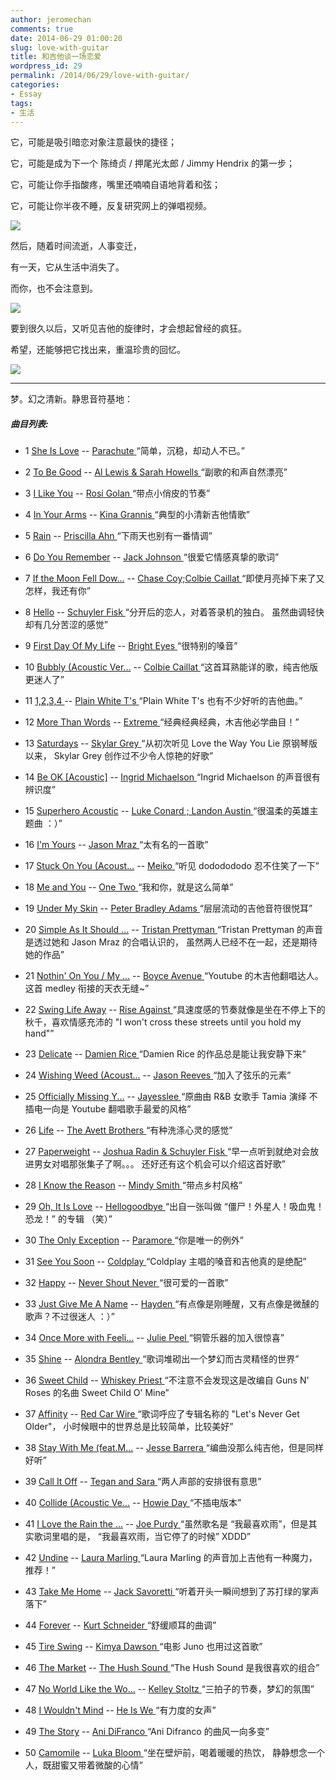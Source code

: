 ```yaml
---
author: jeromechan
comments: true
date: 2014-06-29 01:00:20
slug: love-with-guitar
title: 和吉他谈一场恋爱
wordpress_id: 29
permalink: /2014/06/29/love-with-guitar/
categories:
- Essay
tags:
- 生活
---
```


它，可能是吸引暗恋对象注意最快的捷径；


它，可能是成为下一个 陈绮贞 / 押尾光太郎 / Jimmy Hendrix 的第一步；

它，可能让你手指酸疼，嘴里还喃喃自语地背着和弦；

它，可能让你半夜不睡，反复研究网上的弹唱视频。

[![](/images/2014-06-29-love-with-guitar/1382592783_g8gT.jpg)](/images/2014-06-29-love-with-guitar/1382592783_g8gT.jpg)

然后，随着时间流逝，人事变迁，

有一天，它从生活中消失了。

而你，也不会注意到。

[![](/images/2014-06-29-love-with-guitar/1382592809_EWKb.jpg)](/images/2014-06-29-love-with-guitar/1382592809_EWKb.jpg)

要到很久以后，又听见吉他的旋律时，才会想起曾经的疯狂。

希望，还能够把它找出来，重温珍贵的回忆。

[![](/images/2014-06-29-love-with-guitar/1382592827_URH4.jpg)](/images/2014-06-29-love-with-guitar/1382592827_URH4.jpg)

-------------------------------------------------------------

梦。幻之清新。静思音符基地：



##### 曲目列表:





	
  * 1 [She Is Love](http://www.xiami.com/song/3669608) -- [Parachute ](http://www.xiami.com/artist/60704)“简单，沉稳，却动人不已。”

	
  * 2 [To Be Good](http://www.xiami.com/song/1771143590) -- [Al Lewis & Sarah Howells ](http://www.xiami.com/artist/67936)“副歌的和声自然漂亮”

	
  * 3 [I Like You](http://www.xiami.com/song/1770480663) -- [Rosi Golan ](http://www.xiami.com/artist/63167)“带点小俏皮的节奏”

	
  * 4 [In Your Arms](http://www.xiami.com/song/1769386135) -- [Kina Grannis ](http://www.xiami.com/artist/49268)“典型的小清新吉他情歌”

	
  * 5 [Rain](http://www.xiami.com/song/3623582) -- [Priscilla Ahn ](http://www.xiami.com/artist/23845)“下雨天也别有一番情调”

	
  * 6 [Do You Remember](http://www.xiami.com/song/2080375) -- [Jack Johnson ](http://www.xiami.com/artist/23424)“很爱它情感真挚的歌词”

	
  * 7 [If the Moon Fell Dow...](http://www.xiami.com/song/1769679891) -- [Chase Coy;Colbie Caillat ](http://www.xiami.com/artist/57550)“即使月亮掉下来了又怎样，我还有你”

	
  * 8 [Hello](http://www.xiami.com/song/1769229030) -- [Schuyler Fisk ](http://www.xiami.com/artist/67513)“分开后的恋人，对着答录机的独白。
虽然曲调轻快却有几分苦涩的感觉”<!-- more -->

	
  * 9 [First Day Of My Life](http://www.xiami.com/song/2452032) -- [Bright Eyes ](http://www.xiami.com/artist/32756)“很特别的嗓音”

	
  * 10 [Bubbly (Acoustic Ver...](http://www.xiami.com/song/1770019705) -- [Colbie Caillat ](http://www.xiami.com/artist/23691)“这首耳熟能详的歌，纯吉他版更迷人了”

	
  * 11 [1,2,3,4 ](http://www.xiami.com/song/3319867) -- [Plain White T's ](http://www.xiami.com/artist/24045)“Plain White T's 也有不少好听的吉他曲。”

	
  * 12 [More Than Words](http://www.xiami.com/song/1566405) -- [Extreme ](http://www.xiami.com/artist/16163)“经典经典经典，木吉他必学曲目！”

	
  * 13 [Saturdays](http://www.xiami.com/song/2593987) -- [Skylar Grey ](http://www.xiami.com/artist/36285)“从初次听见 Love the Way You Lie 原钢琴版以来，
Skylar Grey 创作过不少令人惊艳的好歌”

	
  * 14 [Be OK [Acoustic]](http://www.xiami.com/song/3368134) -- [Ingrid Michaelson ](http://www.xiami.com/artist/33959)“Ingrid Michaelson 的声音很有辨识度”

	
  * 15 [Superhero Acoustic](http://www.xiami.com/song/1771161463) -- [Luke Conard ; Landon Austin ](http://www.xiami.com/artist/113734)“很温柔的英雄主题曲 ：）”

	
  * 16 [I'm Yours](http://www.xiami.com/song/2079017) -- [Jason Mraz ](http://www.xiami.com/artist/23401)“太有名的一首歌”

	
  * 17 [Stuck On You (Acoust...](http://www.xiami.com/song/1771648747) -- [Meiko ](http://www.xiami.com/artist/38827)“听见 dododododo 忍不住笑了一下”

	
  * 18 [Me and You](http://www.xiami.com/song/1771559328) -- [One Two ](http://www.xiami.com/artist/121576)“我和你，就是这么简单”

	
  * 19 [Under My Skin](http://www.xiami.com/song/2316234) -- [Peter Bradley Adams ](http://www.xiami.com/artist/29957)“层层流动的吉他音符很悦耳”

	
  * 20 [Simple As It Should ...](http://www.xiami.com/song/2073768) -- [Tristan Prettyman ](http://www.xiami.com/artist/23351)“Tristan Prettyman 的声音是透过她和 Jason Mraz 的合唱认识的，
虽然两人已经不在一起，还是期待她的作品”

	
  * 21 [Nothin' On You / My ...](http://www.xiami.com/song/1770477308) -- [Boyce Avenue ](http://www.xiami.com/artist/60196)“Youtube 的木吉他翻唱达人。这首 medley 衔接的天衣无缝~”

	
  * 22 [Swing Life Away](http://www.xiami.com/song/2173178) -- [Rise Against ](http://www.xiami.com/artist/25265)“具速度感的节奏就像是坐在不停上下的秋千，喜欢情感充沛的
"I won't cross these streets until you hold my hand"”

	
  * 23 [Delicate](http://www.xiami.com/song/1320707) -- [Damien Rice ](http://www.xiami.com/artist/14204)“Damien Rice 的作品总是能让我安静下来”

	
  * 24 [Wishing Weed (Acoust...](http://www.xiami.com/song/1769269818) -- [Jason Reeves ](http://www.xiami.com/artist/68398)“加入了弦乐的元素”

	
  * 25 [Officially Missing Y...](http://www.xiami.com/song/1771318282) -- [Jayesslee ](http://www.xiami.com/artist/82094)“原曲由 R&B 女歌手 Tamia 演绎
不插电一向是 Youtube 翻唱歌手最爱的风格”

	
  * 26 [Life](http://www.xiami.com/song/1771228495) -- [The Avett Brothers ](http://www.xiami.com/artist/33884)“有种洗涤心灵的感觉”

	
  * 27 [Paperweight](http://www.xiami.com/song/1769360258) -- [Joshua Radin & Schuyler Fisk ](http://www.xiami.com/artist/23256)“早一点听到就绝对会放进男女对唱那张集子了啊。。。
还好还有这个机会可以介绍这首好歌”

	
  * 28 [I Know the Reason](http://www.xiami.com/song/2516914) -- [Mindy Smith ](http://www.xiami.com/artist/34600)“带点乡村风格”

	
  * 29 [Oh, It Is Love](http://www.xiami.com/song/2219165) -- [Hellogoodbye ](http://www.xiami.com/artist/26711)“出自一张叫做 “僵尸！外星人！吸血鬼！恐龙！” 的专辑 （笑）”

	
  * 30 [The Only Exception](http://www.xiami.com/song/1769109059) -- [Paramore ](http://www.xiami.com/artist/28436)“你是唯一的例外”

	
  * 31 [See You Soon](http://www.xiami.com/song/1769074299) -- [Coldplay ](http://www.xiami.com/artist/23282)“Coldplay 主唱的嗓音和吉他真的是绝配”

	
  * 32 [Happy](http://www.xiami.com/song/1768974300) -- [Never Shout Never ](http://www.xiami.com/artist/33596)“很可爱的一首歌”

	
  * 33 [Just Give Me A Name](http://www.xiami.com/song/1771662270) -- [Hayden ](http://www.xiami.com/artist/13128)“有点像是刚睡醒，又有点像是微醺的歌声？不过很迷人 ：）”

	
  * 34 [Once More with Feeli...](http://www.xiami.com/song/1769172110) -- [Julie Peel ](http://www.xiami.com/artist/66150)“铜管乐器的加入很惊喜”

	
  * 35 [Shine](http://www.xiami.com/song/3666951) -- [Alondra Bentley ](http://www.xiami.com/artist/60675)“歌词堆砌出一个梦幻而古灵精怪的世界”

	
  * 36 [Sweet Child](http://www.xiami.com/song/3468584) -- [Whiskey Priest ](http://www.xiami.com/artist/57066)“不注意不会发现这是改编自 Guns N' Roses 的名曲 Sweet Child O' Mine”

	
  * 37 [Affinity](http://www.xiami.com/song/3357881) -- [Red Car Wire ](http://www.xiami.com/artist/55411)“歌词呼应了专辑名称的 "Let's Never Get Older"，
小时候眼中的世界总是比较简单，比较美好”

	
  * 38 [Stay With Me (feat.M...](http://www.xiami.com/song/1770218761) -- [Jesse Barrera ](http://www.xiami.com/artist/90241)“编曲没那么纯吉他，但是同样好听”

	
  * 39 [Call It Off](http://www.xiami.com/song/2405549) -- [Tegan and Sara ](http://www.xiami.com/artist/31820)“两人声部的安排很有意思”

	
  * 40 [Collide (Acoustic Ve...](http://www.xiami.com/song/1771091149) -- [Howie Day ](http://www.xiami.com/artist/28516)“不插电版本”

	
  * 41 [I Love the Rain the ...](http://www.xiami.com/song/2200484) -- [Joe Purdy ](http://www.xiami.com/artist/26148)“虽然歌名是 “我最喜欢雨”，但是其实歌词里唱的是，
“我最喜欢雨，当它停了的时候” XDDD”

	
  * 42 [Undine](http://www.xiami.com/song/1771730496) -- [Laura Marling ](http://www.xiami.com/artist/32887)“Laura Marling 的声音加上吉他有一种魔力，推荐！”

	
  * 43 [Take Me Home](http://www.xiami.com/song/1771050708) -- [Jack Savoretti ](http://www.xiami.com/artist/26145)“听着开头一瞬间想到了苏打绿的掌声落下”

	
  * 44 [Forever](http://www.xiami.com/song/1772224143) -- [Kurt Schneider ](http://www.xiami.com/artist/88001)“舒缓顺耳的曲调”

	
  * 45 [Tire Swing](http://www.xiami.com/song/2095376) -- [Kimya Dawson ](http://www.xiami.com/artist/23702)“电影 Juno 也用过这首歌”

	
  * 46 [The Market](http://www.xiami.com/song/2199138) -- [The Hush Sound ](http://www.xiami.com/artist/26096)“The Hush Sound 是我很喜欢的组合”

	
  * 47 [No World Like the Wo...](http://www.xiami.com/song/2417742) -- [Kelley Stoltz ](http://www.xiami.com/artist/32049)“三拍子的节奏，梦幻的氛围”

	
  * 48 [I Wouldn't Mind](http://www.xiami.com/song/1769595654) -- [He Is We ](http://www.xiami.com/artist/66330)“有力度的女声”

	
  * 49 [The Story](http://www.xiami.com/song/1021653) -- [Ani DiFranco ](http://www.xiami.com/artist/10153)“Ani Difranco 的曲风一向多变”

	
  * 50 [Camomile](http://www.xiami.com/song/1431662) -- [Luka Bloom ](http://www.xiami.com/artist/14198)“坐在壁炉前，喝着暖暖的热饮，
静静想念一个人，既甜蜜又带着微酸的心情”


